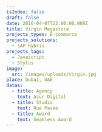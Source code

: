 ```yaml
---
isIndex: false
draft: false
date: 2016-04-07T22:00:00.000Z
title: Virgin Megastore
projects_types: E-commerce
projects_solutions:
  - SAP Hybris
projects_tags:
  - Javascript
  - Stylus
image:
  src: /images/uploads/virgin.jpg
place: Dubai, UAE
datas:
  - title: Agency
    text: Azur Digital
  - title: Studio
    text: Rue Pavée
  - title: Award
    text: Seamless Award
---
```

